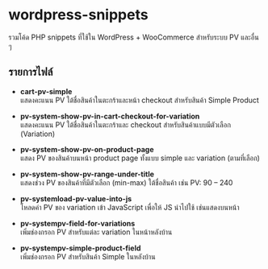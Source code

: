 # wordpress-snippets

รวมโค้ด PHP snippets ที่ใช้ใน WordPress + WooCommerce สำหรับระบบ PV และอื่น ๆ

## รายการไฟล์

- **cart-pv-simple**  
  แสดงคะแนน PV ใต้ชื่อสินค้าในตะกร้าและหน้า checkout สำหรับสินค้า Simple Product

- **pv-system-show-pv-in-cart-checkout-for-variation**  
  แสดงคะแนน PV ใต้ชื่อสินค้าในตะกร้าและ checkout สำหรับสินค้าแบบมีตัวเลือก (Variation)

- **pv-system-show-pv-on-product-page**  
  แสดง PV ของสินค้าบนหน้า product page ทั้งแบบ simple และ variation (ตามที่เลือก)

- **pv-system-show-pv-range-under-title**  
  แสดงช่วง PV ของสินค้าที่มีตัวเลือก (min-max) ใต้ชื่อสินค้า เช่น PV: 90 – 240

- **pv-systemload-pv-value-into-js**  
  โหลดค่า PV ของ variation เข้า JavaScript เพื่อให้ JS นำไปใช้ เช่นแสดงบนหน้า

- **pv-systempv-field-for-variations**  
  เพิ่มช่องกรอก PV สำหรับแต่ละ variation ในหน้าหลังบ้าน

- **pv-systempv-simple-product-field**  
  เพิ่มช่องกรอก PV สำหรับสินค้า Simple ในหลังบ้าน
